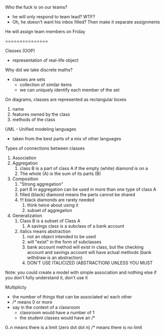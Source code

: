 Who the fuck is on our teams?
- he will only respond to team lead? WTF?
- Oh, he doesn't want his inbox filled? Then make it separate assignments

He will assign team members on Friday

===============

Classes (OOP)
- representation of real-life object

Why did we take discrete maths?
- classes are sets
	- collection of similar items
	- we can uniquely identify each member of the set

On diagrams, classes are represented as rectangular boxes
1. name
2. features owned by the class
3. methods of the class


UML - Unified modeling languages
- taken from the best parts of a mix of other languages

Types of connections between classes
1. Association
2. Aggregation
	1. class B is a part of class A if the empty (white) diamond is on a
	2. The whole (A) is the sum of its parts (B)
3. Composition
	1. "Strong aggregation"
	2. part B in aggregation can be used in more than one type of class A
	3. filled (black) diamond means the parts cannot be shared
	4. !!! black diamonds are rarely needed
		1. think twice about using it
		2. subset of aggregation
4. Generalization
	1. Class B is a subset of Class A
		1. A savings class is a subclass of a bank account
	2. italics means abstraction
		1. not an object intended to be used
		2. will "exist" in the form of subclasses
		3. bank account method will exist in class, but the checking account and savings account will have actual methods (bank withdraw is an abstraction)
		4. DON'T USE ITALICIZED (ABSTRACTION) UNLESS YOU MUST

Note: you could create a model with simple association and nothing else
	if you don't fully understand it, don't use it

Multiplicty
- the number of things that can be associated w/ each other
- /* means 0 or more
- say in the context of a classroom
	- classroom would have a number of 1
	- the student classes would have an /*

0..n means there is a limit (zero dot dot n)
/* means there is no limit


